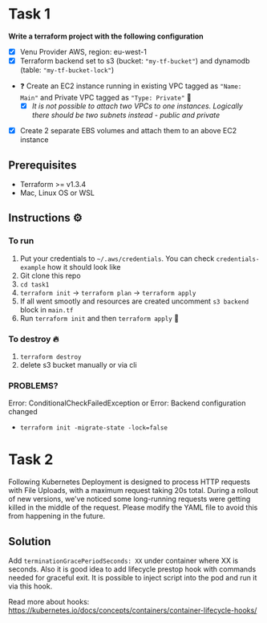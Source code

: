 # Task 1
**Write a terraform project with the following configuration**

* [x] Venu Provider AWS, region: eu-west-1
* [x] Terraform backend set to s3 (bucket: `"my-tf-bucket"`) and dynamodb (table: `"my-tf-bucket-lock"`)
* ❓ Create an EC2 instance running in existing VPC tagged as `"Name: Main"` and Private VPC tagged as `"Type: Private"` 🤔
    - [x] *It is not possible to attach two VPCs to one instances. Logically there should be two subnets instead - public and private*
* [x] Create 2 separate EBS volumes and attach them to an above EC2 instance
## Prerequisites
- Terraform >= v1.3.4
- Mac, Linux OS or WSL
## Instructions ⚙️

### To run
1. Put your credentials to `~/.aws/credentials`. You can check `credentials-example` how it should look like
2. Git clone this repo
3. `cd task1`
4. `terraform init` -> `terraform plan` -> `terraform apply`
7. If all went smootly and resources are created uncomment `s3 backend` block in `main.tf`
8. Run `terraform init` and then `terraform apply` 🚀

### To destroy 🔥
1. `terraform destroy`
2. delete s3 bucket manually or via cli

### PROBLEMS?
 Error: ConditionalCheckFailedException or Error: Backend configuration changed
- `terraform init -migrate-state -lock=false`



# Task 2
Following Kubernetes Deployment is designed to process HTTP requests with File
Uploads, with a maximum request taking 20s total.
During a rollout of new versions, we've noticed some long-running requests were
getting killed in the middle of the request.
Please modify the YAML file to avoid this from happening in the future.

## Solution
Add `terminationGracePeriodSeconds: XX` under container where XX is seconds. Also it is good idea to add lifecycle prestop hook with commands needed for graceful exit. It is possible to inject script into the pod and run it via this hook.

Read more about hooks: https://kubernetes.io/docs/concepts/containers/container-lifecycle-hooks/